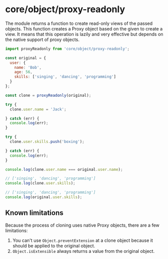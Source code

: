 # core/object/proxy-readonly

The module returns a function to create read-only views of the passed objects.
This function creates a Proxy object based on the given to create a view.
It means that this operation is lazily and very effective but depends on the native support of proxy objects.

```js
import proxyReadonly from 'core/object/proxy-readonly';

const original = {
  user: {
    name: 'Bob',
    age: 56,
    skills: ['singing', 'dancing', 'programming']
  }
};

const clone = proxyReadonly(original);

try {
  clone.user.name = 'Jack';

} catch (err) {
  console.log(err);
}

try {
  clone.user.skills.push('boxing');

} catch (err) {
  console.log(err);
}

console.log(clone.user.name === original.user.name);

// ['singing', 'dancing', 'programming']
console.log(clone.user.skills);

// ['singing', 'dancing', 'programming']
console.log(original.user.skills);
```

## Known limitations

Because the process of cloning uses native Proxy objects, there are a few limitations:

1. You can't use `Object.preventExtension` at a clone object because it should be applied to the original object.
2. `Object.isExtensible` always returns a value from the original object.
